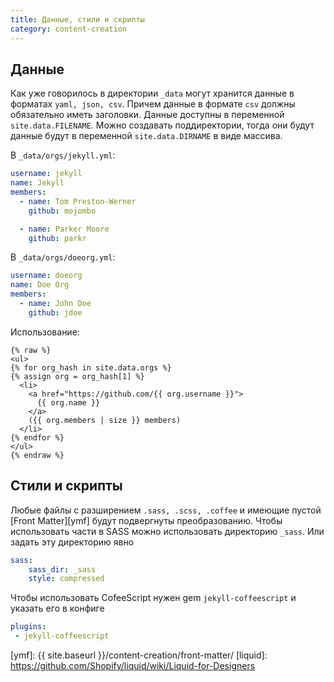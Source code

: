 ```yaml
---
title: Данные, стили и скрипты
category: content-creation
---
```


## Данные  
Как уже говорилось в директории `_data` могут хранится данные в форматах `yaml, json, csv`. Причем данные в формате `csv` должны обязательно иметь заголовки.
Данные доступны в переменной `site.data.FILENAME`. Можно создавать поддиректории, тогда они будут данные будут в переменной `site.data.DIRNAME` в виде массива.

В `_data/orgs/jekyll.yml`:
```yaml
username: jekyll
name: Jekyll
members:
  - name: Tom Preston-Werner
    github: mojombo

  - name: Parker Moore
    github: parkr
```

В `_data/orgs/doeorg.yml`:
```yaml
username: doeorg
name: Doe Org
members:
  - name: John Doe
    github: jdoe
```

Использование:
```liquid
{% raw %}
<ul>
{% for org_hash in site.data.orgs %}
{% assign org = org_hash[1] %}
  <li>
    <a href="https://github.com/{{ org.username }}">
      {{ org.name }}
    </a>
    ({{ org.members | size }} members)
  </li>
{% endfor %}
</ul>
{% endraw %}
```

## Стили и скрипты  
Любые файлы с разширением `.sass, .scss, .coffee` и имеющие пустой [Front Matter][ymf] будут подвергнуты преобразованию. Чтобы использовать части в SASS можно использовать директорию `_sass`. Или задать эту директорию явно
```yaml
sass:
    sass_dir: _sass
    style: compressed
```

Чтобы использовать CofeeScript нужен gem `jekyll-coffeescript` и указать его в конфиге
```yaml
plugins:
 - jekyll-coffeescript
```

[ymf]: {{ site.baseurl }}/content-creation/front-matter/
[liquid]: https://github.com/Shopify/liquid/wiki/Liquid-for-Designers
